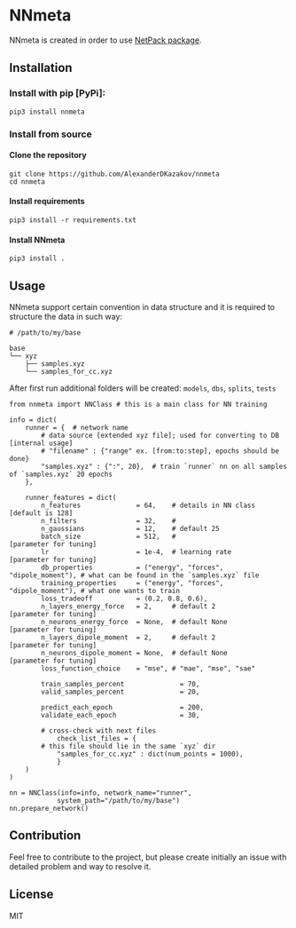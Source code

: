 # NNmeta

NNmeta is created in order to use [NetPack package](https://github.com/AlexanderDKazakov/schnetpack). 

## Installation

### Install with pip [PyPi]:

```
pip3 install nnmeta
```

### Install from source

#### Clone the repository

```
git clone https://github.com/AlexanderDKazakov/nnmeta
cd nnmeta
```

#### Install requirements

```
pip3 install -r requirements.txt
```

#### Install NNmeta

```
pip3 install .
```

## Usage

NNmeta support certain convention in data structure and it is required to structure the data in such way:

```
# /path/to/my/base

base
└── xyz
    ├── samples.xyz
    └── samples_for_cc.xyz
```

After first run additional folders will be created: `models`, `dbs`, `splits`, `tests`

```python3
from nnmeta import NNClass # this is a main class for NN training 

info = dict(
	runner = {  # network name
		# data source [extended xyz file]; used for converting to DB [internal usage]
		# "filename" : {"range" ex. [from:to:step], epochs should be done}
		"samples.xyz" : {":", 20},  # train `runner` nn on all samples of `samples.xyz` 20 epochs
	},
	
	runner_features = dict(
		n_features              = 64,    # details in NN class [default is 128]
		n_filters               = 32,    #
		n_gaussians             = 12,    # default 25
		batch_size              = 512,   #                     [parameter for tuning]
		lr                      = 1e-4,  # learning rate       [parameter for tuning]
		db_properties           = ("energy", "forces", "dipole_moment"), # what can be found in the `samples.xyz` file
		training_properties     = ("energy", "forces", "dipole_moment"), # what one wants to train
		loss_tradeoff           = (0.2, 0.8, 0.6),
		n_layers_energy_force   = 2,     # default 2           [parameter for tuning]
		n_neurons_energy_force  = None,  # default None        [parameter for tuning]
		n_layers_dipole_moment  = 2,     # default 2           [parameter for tuning]
		n_neurons_dipole_moment = None,  # default None        [parameter for tuning]
		loss_function_choice    = "mse", # "mae", "mse", "sae"
		
		train_samples_percent              = 70,
		valid_samples_percent              = 20,
		
		predict_each_epoch                 = 200,
		validate_each_epoch                = 30,
       
   		# cross-check with next files
       		check_list_files = {
		# this file should lie in the same `xyz` dir
			"samples_for_cc.xyz" : dict(num_points = 1000),
       		}
	)
)

nn = NNClass(info=info, network_name="runner", 
			system_path="/path/to/my/base")
nn.prepare_network()

```

## Contribution

Feel free to contribute to the project, but please create initially an issue with detailed problem and way to resolve it. 

## License

MIT
